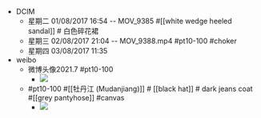 - DCIM
    - 星期二 01/08/2017 16:54 -- MOV_9385 #[[white wedge heeled sandal]] # 白色碎花裙
    - 星期三 02/08/2017 21:04 -- MOV_9388.mp4 #pt10-100 #choker
    - 星期四 03/08/2017 11:35 
- weibo
    - 微博头像2021.7   #pt10-100
        - ![](https://tvax4.sinaimg.cn/large/002azzyZly8gsl0hqmsj9j60qy0olgnk02.jpg)
    - #pt10-100 #[[牡丹江 (Mudanjiang)]] # [[black hat]] # dark jeans coat #[[grey pantyhose]] #canvas
        - ![](https://firebasestorage.googleapis.com/v0/b/firescript-577a2.appspot.com/o/imgs%2Fapp%2FXELiu-NovaKG%2F4PHaPc39ca.jpg?alt=media&token=bdb1764b-d203-4521-8c78-cfb4d158a455)
